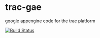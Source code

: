 trac-gae
====

google appengine code for the trac platform

[![Build Status](https://img.shields.io/shippable/55e26f9a1895ca447410d895.svg)](https://app.shippable.com/projects/55e26f9a1895ca447410d895)

